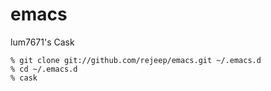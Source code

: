 # emacs
lum7671's Cask

`% git clone git://github.com/rejeep/emacs.git ~/.emacs.d`  
`% cd ~/.emacs.d`  
`% cask`  
